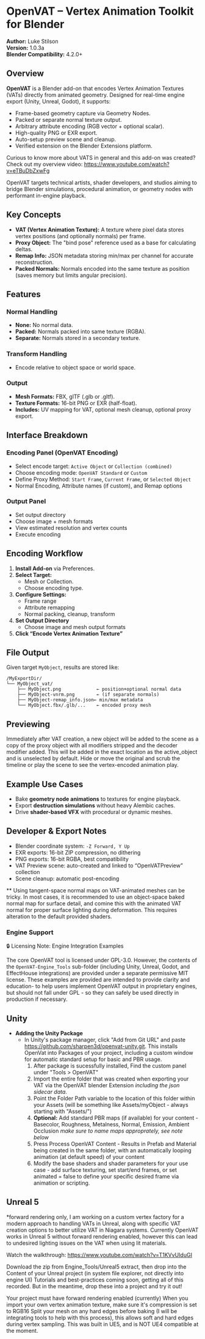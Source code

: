 # OpenVAT – Vertex Animation Toolkit for Blender

**Author:** Luke Stilson  
**Version:** 1.0.3a  
**Blender Compatibility:** 4.2.0+  

## Overview

**OpenVAT** is a Blender add-on that encodes Vertex Animation Textures (VATs) directly from animated geometry. Designed for real-time engine export (Unity, Unreal, Godot), it supports:
- Frame-based geometry capture via Geometry Nodes.
- Packed or separate normal texture output.
- Arbitrary attribute encoding (RGB vector + optional scalar).
- High-quality PNG or EXR export.
- Auto-setup preview scene and cleanup.
- Verified extension on the Blender Extensions platform.

Curious to know more about VATS in general and this add-on was created? Check out my overview video:
https://www.youtube.com/watch?v=eTBuDbZxwFg

OpenVAT targets technical artists, shader developers, and studios aiming to bridge Blender simulations, procedural animation, or geometry nodes with performant in-engine playback.

## Key Concepts

- **VAT (Vertex Animation Texture):** A texture where pixel data stores vertex positions (and optionally normals) per frame.
- **Proxy Object:** The "bind pose" reference used as a base for calculating deltas.
- **Remap Info:** JSON metadata storing min/max per channel for accurate reconstruction.
- **Packed Normals:** Normals encoded into the same texture as position (saves memory but limits angular precision).

## Features

### Normal Handling
- **None:** No normal data.
- **Packed:** Normals packed into same texture (RGBA).
- **Separate:** Normals stored in a secondary texture.

### Transform Handling
- Encode relative to object space or world space.

### Output
- **Mesh Formats:** FBX, glTF (.glb or .gltf).
- **Texture Formats:** 16-bit PNG or EXR (half-float).
- **Includes:** UV mapping for VAT, optional mesh cleanup, optional proxy export.

## Interface Breakdown

### Encoding Panel (OpenVAT Encoding)
- Select encode target: `Active Object` or `Collection (combined)`
- Choose encoding mode: `OpenVAT Standard` or `Custom`
- Define Proxy Method: `Start Frame`, `Current Frame`, or `Selected Object`
- Normal Encoding, Attribute names (if custom), and Remap options

### Output Panel
- Set output directory
- Choose image + mesh formats
- View estimated resolution and vertex counts
- Execute encoding

## Encoding Workflow

1. **Install Add-on** via Preferences.
2. **Select Target:**
   - Mesh or Collection.
   - Choose encoding type.
3. **Configure Settings:**
   - Frame range
   - Attribute remapping
   - Normal packing, cleanup, transform
4. **Set Output Directory**
   - Choose image and mesh output formats
5. **Click “Encode Vertex Animation Texture”**

## File Output

Given target `MyObject`, results are stored like:

```
/MyExportDir/
└── MyObject_vat/
    ├── MyObject.png             ← position+optional normal data
    ├── MyObject-vnrm.png        ← (if separate normals)
    ├── MyObject-remap_info.json← min/max metadata
    └── MyObject.fbx/.glb/...    ← encoded proxy mesh
```

## Previewing
Immediately after VAT creation, a new object will be added to the scene as a copy of the proxy object with all modifiers stripped and the decoder modifier added. This will be added in the exact location as the active_object and is unselected by default. Hide or move the original and scrub the timeline or play the scene to see the vertex-encoded animation play.

## Example Use Cases

- Bake **geometry node animations** to textures for engine playback.
- Export **destruction simulations** without heavy Alembic caches.
- Drive **shader-based VFX** with procedural or dynamic meshes.

## Developer & Export Notes

- Blender coordinate system: `-Z Forward, Y Up`
- EXR exports: 16-bit ZIP compression, no dithering
- PNG exports: 16-bit RGBA, best compatibility
- VAT Preview scene: auto-created and linked to “OpenVATPreview” collection
- Scene cleanup: automatic post-encoding

** Using tangent-space normal maps on VAT-animated meshes can be tricky. In most cases, it is recommended to use an object-space baked normal map for surface detail, and comine this with the animated VAT normal for proper surface lighting during deformation. This requires alteration to the default provided shaders.

### Engine Support

🔒 Licensing Note: Engine Integration Examples

The core OpenVAT tool is licensed under GPL-3.0. However, the contents of the `OpenVAT-Engine_Tools` sub-folder
(including Unity, Unreal, Godot, and EffectHouse integrations) are provided under a separate permissive MIT license. 
These examples are provided are intended to provide clarity and education- to help users implement OpenVAT output in proprietary engines, but should not fall under GPL - so they can safely be used directly in production if necessary.

## Unity

- **Adding the Unity Package**
  - In Unity's package manager, click "Add from Git URL" and paste https://github.com/sharpen3d/openvat-unity.git. This installs OpenVat into Packages of your project, including a custom window for automatic standard setup for basic and PBR usage.
    1. After package is sucessfully installed, Find the custom panel under "Tools > OpenVAT"
    2. Import the entire folder that was created when exporting your VAT via the OpenVAT blender Extension *including the json sidecar data*. 
    3. Point the Folder Path variable to the location of this folder within your Assets (will be something like Assets/myObject - always starting with "Assets/")
    4. **Optional:** Add standard PBR maps (if available) for your content - Basecolor, Roughness, Metalness, Normal, Emission, Ambient Occlusion *make sure to name maps approprately, see note below*
    5. Press Process OpenVAT Content - Results in Prefab and Material being created in the same folder, with an automatically looping animation (at default speed) of your content
    6. Modify the base shaders and shader parameters for your use case - add surface texturing, set start/end frames, or set animated = false to define your specific desired frame via animation or scripting.

## Unreal 5

*forward rendering only, I am working on a custom vertex factory for a modern approach to handling VATs in Unreal, along with specific VAT creation options to better utilize VAT in Niagara systems. Currently OpenVAT works in Unreal 5 without forward rendering enabled, however this can lead to undesired lighting issues on the VAT when using lit materials.

Watch the walkthrough:
https://www.youtube.com/watch?v=T1KVvUIduGI

Download the zip from Engine_Tools/Unreal5 extract, then drop into the Content of your Unreal project (in system file explorer, not directly into engine UI)
Tutorials and best-practices coming soon, getting all of this recorded. But in the meantime, drop these into a project and try it out!

Your project must have forward rendering enabled  (currently)
When you import your own vertex animation texture, make sure it's compression is set to RGB16
Split your mesh on any hard edges before baking (I will be integrating tools to help with this process), this allows soft and hard edges during vertex sampling.
This was built in UE5, and is NOT UE4 compatible at the moment.


